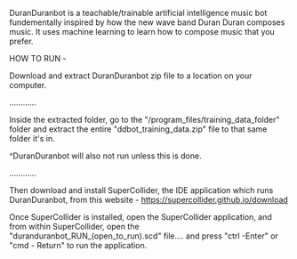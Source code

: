DuranDuranbot is a teachable/trainable artificial intelligence music bot fundementally inspired by how the new wave band Duran Duran composes music. It uses machine learning to learn how to compose music that you prefer.



HOW TO RUN - 


Download and extract DuranDuranbot zip file to a location on your computer.

............

Inside the extracted folder, go to the "/program_files/training_data_folder" folder and extract the entire "ddbot_training_data.zip" file to that same folder it's in.

^DuranDuranbot will also not run unless this is done.

............

Then download and install SuperCollider, the IDE application which runs DuranDuranbot, from this website - https://supercollider.github.io/download

Once SuperCollider is installed, open the SuperCollider application, and from within SuperCollider, open the "duranduranbot_RUN_(open_to_run).scd" file.... and press "ctrl -Enter" or "cmd - Return" to run the application.

